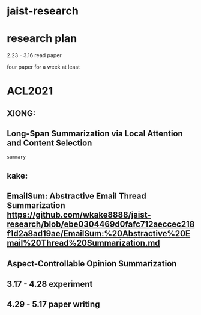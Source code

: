 # jaist-research
research plan
=======
2.23 - 3.16 read paper

four paper for a week at least




ACL2021 
=====
 XIONG: 
------
Long-Span Summarization via Local Attention and Content Selection
------
```diff
summary
```


kake:
-----
EmailSum: Abstractive Email Thread Summarization\
https://github.com/wkake8888/jaist-research/blob/ebe0304469d0fafc712aeccec218f1d2a8ad19ae/EmailSum:%20Abstractive%20Email%20Thread%20Summarization.md
-------------

Aspect-Controllable Opinion Summarization
-----

3.17 - 4.28 experiment
------------------

4.29 - 5.17 paper writing
-------------------------

